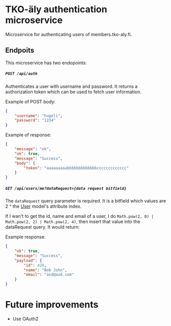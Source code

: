 # TKO-äly authentication microservice

Microservice for authenticating users of members.tko-aly.fi.

## Endpoits

This microservice has two endopoints:

##### `POST /api/auth`

Authenticates a user with username and password. It returns a authorization token which can be used to fetch user information.

Example of POST body:

```json
{
    "username": "hugeli",
    "password": "1234"
}
```

Example of response:

```json
{
    "message": "ok",
    "ok": true,
    "message": "Success",
    "body": {
        "token": "aaaaaaaaabbbbbbbbbbbbbccccccccccccc"
    }
}
```

##### `GET /api/users/me?dataRequest={data request bitfield}`

The `dataRequest` query parameter is required. It is a bitfield which values are 2 ^ the [User](/src/models/User.ts) model's attribute index.

If I wan't to get the id, name and email of a user, I do `Math.pow(2, 0) | Math.pow(2, 2) | Math.pow(2, 4)`, then insert that value into the dataRequest query. It would return:

Example response:

```json
{
    "ok": true,
    "message": "Success",
    "payload": {
        "id": 420,
        "name": "Bob John",
        "email": "asd@asd.com"
    }
}
```

# Future improvements

- Use OAuth2

